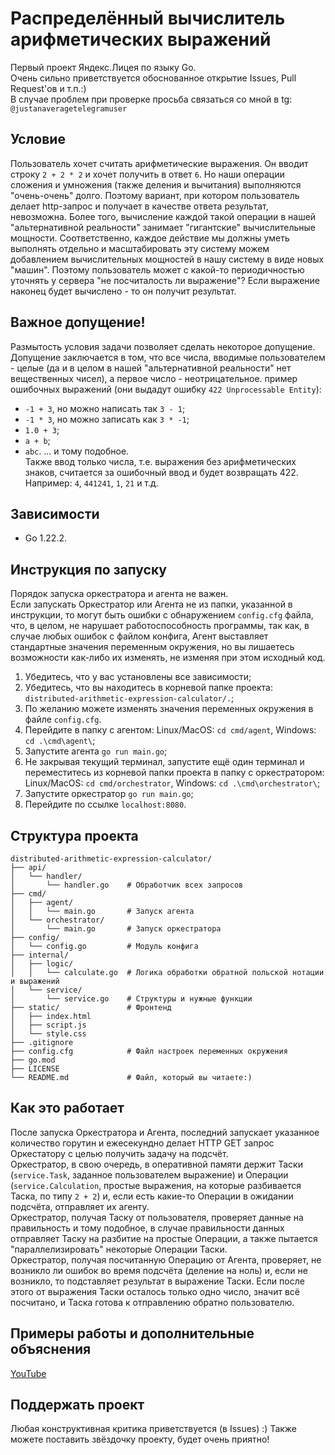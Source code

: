 # Распределённый вычислитель арифметических выражений
Первый проект Яндекс.Лицея по языку Go.<br>
Очень сильно приветствуется обоснованное открытие Issues, Pull Request'ов и т.п.:)<br>
В случае проблем при проверке просьба связаться со мной в tg: `@justanaveragetelegramuser`
## Условие
Пользователь хочет считать арифметические выражения. Он вводит строку `2 + 2 * 2` и хочет получить в ответ `6`. Но наши операции сложения и умножения (также деления и вычитания) выполняются "очень-очень" долго. Поэтому вариант, при котором пользователь делает http-запрос и получает в качестве ответа результат, невозможна. Более того, вычисление каждой такой операции в нашей "альтернативной реальности" занимает "гигантские" вычислительные мощности. Соответственно, каждое действие мы должны уметь выполнять отдельно и масштабировать эту систему можем добавлением вычислительных мощностей в нашу систему в виде новых "машин". Поэтому пользователь может с какой-то периодичностью уточнять у сервера "не посчиталость ли выражение"? Если выражение наконец будет вычислено - то он получит результат.<br>
## Важное допущение!
Размытость условия задачи позволяет сделать некоторое допущение. Допущение заключается в том, что все числа, вводимые пользователем - целые (да и в целом в нашей "альтернативной реальности" нет вещественных чисел), а первое число - неотрицательное. пример ошибочных выражений (они выдадут ошибку `422 Unprocessable Entity`):
- `-1 + 3`, но можно написать так `3 - 1`;
- `-1 * 3`, но можно записать как `3 * -1`;
- `1.0 + 3`;
- `a + b`;
- `abc`.
... и тому подобное.<br>
Также ввод только числа, т.е. выражения без арифметических знаков, считается за ошибочный ввод и будет возвращать 422. Например: `4`, `441241`, `1`, `21` и т.д.
## Зависимости
- Go 1.22.2.

## Инструкция по запуску
Порядок запуска оркестратора и агента не важен.<br>
Если запускать Оркестратор или Агента не из папки, указанной в инструкции, то могут быть ошибки с обнаружением `config.cfg` файла, что, в целом, не нарушает работоспособность программы, так как, в случае любых ошибок с файлом конфига, Агент выставляет стандартные значения переменным окружения, но вы лишаетесь возможности как-либо их изменять, не изменяя при этом исходный код.
1. Убедитесь, что у вас установлены все зависимости;
2. Убедитесь, что вы находитесь в корневой папке проекта: `distributed-arithmetic-expression-calculator/.`;
3. По желанию можете изменять значения переменных окружения в файле `config.cfg`.
4. Перейдите в папку с агентом: Linux/MacOS:  `cd cmd/agent`, Windows: `cd .\cmd\agent\`;
5. Запустите агента `go run main.go`;
6. Не закрывая текущий терминал, запустите ещё один терминал и переместитесь из корневой папки проекта в папку с оркестратором: Linux/MacOS: `cd cmd/orchestrator`, Windows: `cd .\cmd\orchestrator\`;
7. Запустите оркестратор `go run main.go`;
8. Перейдите по ссылке `localhost:8080`.
## Структура проекта
```
distributed-arithmetic-expression-calculator/
├── api/
│   └── handler/
│       └── handler.go    # Обработчик всех запросов
├── cmd/
│   ├── agent/
│   │   └── main.go       # Запуск агента
│   └── orchestrator/
│       └── main.go       # Запуск оркестратора
├── config/
│   └── config.go         # Модуль конфига
├── internal/
│   ├── logic/
│   │   └── calculate.go  # Логика обработки обратной польской нотации и выражений 
│   └── service/
│       └── service.go    # Структуры и нужные функции
├── static/               # Фронтенд
│   ├── index.html
│   ├── script.js
│   └── style.css
├── .gitignore
├── config.cfg            # Файл настроек переменных окружения
├── go.mod
├── LICENSE
└── README.md             # Файл, который вы читаете:)
```
## Как это работает
После запуска Оркестратора и Агента, последний запускает указанное количество горутин и ежесекундно делает HTTP GET запрос Оркестатору с целью получить задачу на подсчёт.<br>
Оркестратор, в свою очередь, в оперативной памяти держит Таски (`service.Task`, заданное пользователем выражение) и Операции (`service.Calculation`, простые выражения, на которые разбивается Таска, по типу `2 + 2`) и, если есть какие-то Операции в ожидании подсчёта, отправляет их агенту.<br>
Оркестратор, получая Таску от пользователя, проверяет данные на правильность и тому подобное, в случае правильности данных отправляет Таску на разбитие на простые Операции, а также пытается "параллелизировать" некоторые Операции Таски.<br>
Оркестратор, получая посчитанную Операцию от Агента, проверяет, не возникло ли ошибок во время подсчёта (деление на ноль) и, если не возникло, то подставляет результат в выражение Таски. Если после этого от выражения Таски осталось только одно число, значит всё посчитано, и Таска готова к отправлению обратно пользователю. 
## Примеры работы и дополнительные объяснения
[YouTube](https://youtu.be/8jC7w33JU3E?si=XufMQHdRKUIaNzkG)
## Поддержать проект
Любая конструктивная критика приветствуется (в Issues) :)
Также можете поставить звёздочку проекту, будет очень приятно!
